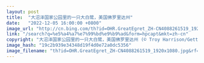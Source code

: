 ```yaml
---
layout: post
title:  "大沼泽国家公园里的一只大白鹭，美国佛罗里达州"
date:   "2022-12-05 16:00:00 +0800"
image_url: "http://cn.bing.com/th?id=OHR.GreatEgret_ZH-CN4088261519_1920x1080.jpg&rf=LaDigue_1920x1080.jpg&pid=hp"
link: "/search?q=%e5%a4%a7%e7%99%bd%e9%b9%ad&form=hpcapt&mkt=zh-cn"
copyright: "大沼泽国家公园里的一只大白鹭，美国佛罗里达州 (© Troy Harrison/Getty Images)"
image_hash: "19c2b939e34348d19f4d0e72a0dc5356"
image_filename: "th?id=OHR.GreatEgret_ZH-CN4088261519_1920x1080.jpg&rf=LaDigue_1920x1080.jpg&pid=hp"
---
```

